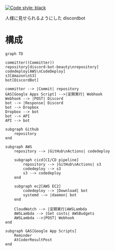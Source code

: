[![Code style: black](https://img.shields.io/badge/code%20style-black-000000.svg)](https://github.com/psf/black)

人様に見せられるようにした discordbot

# 構成

```mermaid
graph TD

committer((Committer))
repository[discord-bot-beauty\nrepository]
codedeploy[AWS\nCodeDeploy]
s3[Amazon\nS3]
bot[DiscordBot]

committer --> |Commit| repository
GAS[Google Apps Script] -->|定期実行| Webhook
Webhook --> |POST| Discord
bot --> |Response| Discord
bot --> Dropbox
Dropbox --> bot
bot --> API
API --> bot

subgraph Github
    repository
end

subgraph AWS
    repository --> |GitHub\nActions| codedeploy

    subgraph cicd[CI/CD pipeline]
        repository --> |GitHub\nActions| s3
        codedeploy --> s3
        s3 --> codedeploy
    end

    subgraph ec2[AWS EC2]
        codedeploy --> |Download| bot
        systemd --> |daemon| bot
    end

    CloudWatch --> |定期実行|AWSLambda
    AWSLambda --> |Get costs| AWSBudgets
    AWSLambda -->|POST| Webhook
end

subgraph GAS[Google App Scripts]
    Reminder
    AtCoderResultPost
end
```
